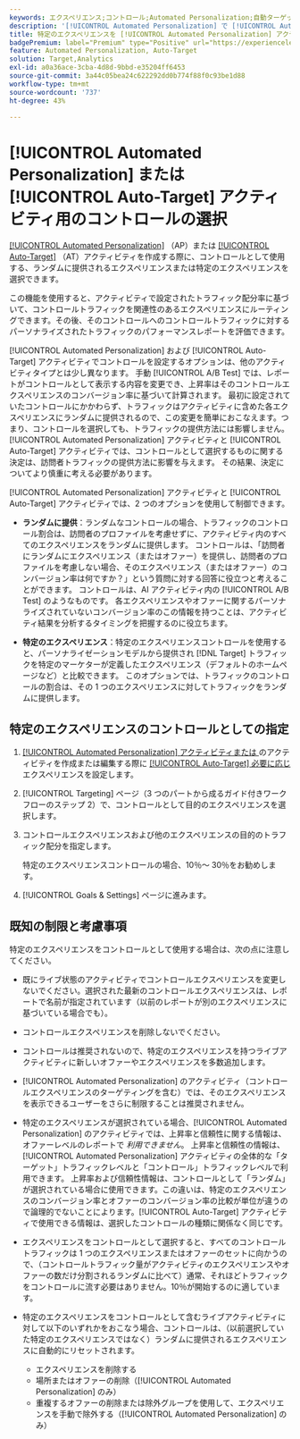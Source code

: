 ```yaml
---
keywords: エクスペリエンス;コントロール;Automated Personalization;自動ターゲット
description: '[!UICONTROL Automated Personalization] で [!UICONTROL Auto-Target] （AP）または  [!DNL Adobe Target] のアクティビティを作成する際に、コントロールとして使用するエクスペリエンスを選択する方法を説明します。'
title: 特定のエクスペリエンスを [!UICONTROL Automated Personalization] アクティビティのコントロールとして使用するにはどうすればよいですか？
badgePremium: label="Premium" type="Positive" url="https://experienceleague.adobe.com/docs/target/using/introduction/intro.html?lang=ja#premium newtab=true" tooltip="Target Premium に含まれる機能を確認してください。"
feature: Automated Personalization, Auto-Target
solution: Target,Analytics
exl-id: a0a36ace-3cba-4d8d-9bbd-e35204ff6453
source-git-commit: 3a44c05bea24c622292dd0b774f88f0c93be1d88
workflow-type: tm+mt
source-wordcount: '737'
ht-degree: 43%

---
```


# [!UICONTROL Automated Personalization] または [!UICONTROL Auto-Target] アクティビティ用のコントロールの選択

[[!UICONTROL Automated Personalization]](/help/main/c-activities/t-automated-personalization/automated-personalization.md) （AP）または [[!UICONTROL Auto-Target]](/help/main/c-activities/auto-target/auto-target-to-optimize.md) （AT）アクティビティを作成する際に、コントロールとして使用する、ランダムに提供されるエクスペリエンスまたは特定のエクスペリエンスを選択できます。

この機能を使用すると、アクティビティで設定されたトラフィック配分率に基づいて、コントロールトラフィックを関連性のあるエクスペリエンスにルーティングできます。その後、そのコントロールへのコントロールトラフィックに対するパーソナライズされたトラフィックのパフォーマンスレポートを評価できます。

[!UICONTROL Automated Personalization] および [!UICONTROL Auto-Target] アクティビティでコントロールを設定するオプションは、他のアクティビティタイプとは少し異なります。 手動 [!UICONTROL A/B Test] では、レポートがコントロールとして表示する内容を変更でき、上昇率はそのコントロールエクスペリエンスのコンバージョン率に基づいて計算されます。 最初に設定されていたコントロールにかかわらず、トラフィックはアクティビティに含めた各エクスペリエンスにランダムに提供されるので、この変更を簡単におこなえます。つまり、コントロールを選択しても、トラフィックの提供方法には影響しません。 [!UICONTROL Automated Personalization] アクティビティと [!UICONTROL Auto-Target] アクティビティでは、コントロールとして選択するものに関する決定は、訪問者トラフィックの提供方法に影響を与えます。 その結果、決定についてより慎重に考える必要があります。

[!UICONTROL Automated Personalization] アクティビティと [!UICONTROL Auto-Target] アクティビティでは、2 つのオプションを使用して制御できます。

* **ランダムに提供**：ランダムなコントロールの場合、トラフィックのコントロール割合は、訪問者のプロファイルを考慮せずに、アクティビティ内のすべてのエクスペリエンスをランダムに提供します。 コントロールは、「訪問者にランダムにエクスペリエンス（またはオファー）を提供し、訪問者のプロファイルを考慮しない場合、そのエクスペリエンス（またはオファー）のコンバージョン率は何ですか？」という質問に対する回答に役立つと考えることができます。 コントロールは、AI アクティビティ内の [!UICONTROL A/B Test] のようなものです。 各エクスペリエンスやオファーに関するパーソナライズされていないコンバージョン率のこの情報を持つことは、アクティビティ結果を分析するタイミングを把握するのに役立ちます。

* **特定のエクスペリエンス**：特定のエクスペリエンスコントロールを使用すると、パーソナライゼーションモデルから提供され [!DNL Target] トラフィックを特定のマーケターが定義したエクスペリエンス（デフォルトのホームページなど）と比較できます。 このオプションでは、トラフィックのコントロールの割合は、その 1 つのエクスペリエンスに対してトラフィックをランダムに提供します。

## 特定のエクスペリエンスのコントロールとしての指定

1. [[!UICONTROL Automated Personalization] アクティビティまたは ](/help/main/c-activities/t-automated-personalization/create-ap-activity.md) のアクティビティを作成または編集する際に [[!UICONTROL Auto-Target] 必要に応じ ](/help/main/c-activities/t-test-ab/t-test-create-ab/ab-audience.md) エクスペリエンスを設定します。
1. [!UICONTROL Targeting] ページ（3 つのパートから成るガイド付きワークフローのステップ 2）で、コントロールとして目的のエクスペリエンスを選択します。
1. コントロールエクスペリエンスおよび他のエクスペリエンスの目的のトラフィック配分を指定します。

   特定のエクスペリエンスコントロールの場合、10％～ 30％をお勧めします。

1. [!UICONTROL Goals & Settings] ページに進みます。

## 既知の制限と考慮事項

特定のエクスペリエンスをコントロールとして使用する場合は、次の点に注意してください。

* 既にライブ状態のアクティビティでコントロールエクスペリエンスを変更しないでください。選択された最新のコントロールエクスペリエンスは、レポートで名前が指定されています（以前のレポートが別のエクスペリエンスに基づいている場合でも）。
* コントロールエクスペリエンスを削除しないでください。
* コントロールは推奨されないので、特定のエクスペリエンスを持つライブアクティビティに新しいオファーやエクスペリエンスを多数追加します。
* [!UICONTROL Automated Personalization] のアクティビティ（コントロールエクスペリエンスのターゲティングを含む）では、そのエクスペリエンスを表示できるユーザーをさらに制限することは推奨されません。
* 特定のエクスペリエンスが選択されている場合、[!UICONTROL Automated Personalization] のアクティビティでは、上昇率と信頼性に関する情報は、オファーレベルのレポートで *利用できません*。 上昇率と信頼性の情報は、[!UICONTROL Automated Personalization] アクティビティの全体的な「ターゲット」トラフィックレベルと「コントロール」トラフィックレベルで利用できます。 上昇率および信頼性情報は、コントロールとして「ランダム」が選択されている場合に使用できます。この違いは、特定のエクスペリエンスのコンバージョン率とオファーのコンバージョン率の比較が単位が違うので論理的でないことによります。[!UICONTROL Auto-Target] アクティビティで使用できる情報は、選択したコントロールの種類に関係なく同じです。
* エクスペリエンスをコントロールとして選択すると、すべてのコントロールトラフィックは 1 つのエクスペリエンスまたはオファーのセットに向かうので、（コントロールトラフィック量がアクティビティのエクスペリエンスやオファーの数だけ分割されるランダムに比べて）通常、それほどトラフィックをコントロールに流す必要はありません。10％が開始するのに適しています。
* 特定のエクスペリエンスをコントロールとして含むライブアクティビティに対して以下のいずれかをおこなう場合、コントロールは、（以前選択していた特定のエクスペリエンスではなく）ランダムに提供されるエクスペリエンスに自動的にリセットされます。

   * エクスペリエンスを削除する
   * 場所またはオファーの削除（[!UICONTROL Automated Personalization] のみ）
   * 重複するオファーの削除または除外グループを使用して、エクスペリエンスを手動で除外する（[!UICONTROL Automated Personalization] のみ）
